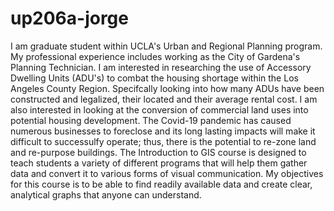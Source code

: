 # up206a-jorge
I am graduate student within UCLA's Urban and Regional Planning program. My professional experience includes working as the City of Gardena's Planning Technician. 
I am interested in researching the use of Accessory Dwelling Units (ADU's) to combat the housing shortage within the Los Angeles County Region. Specifcally looking into how many ADUs have been constructed and legalized, their located and their average rental cost. I am also interested in looking at the conversion of commercial land uses into potential housing development. The Covid-19 pandemic has caused numerous businesses to foreclose and its long lasting impacts will make it difficult to successulfy operate; thus, there is the potential to re-zone land and re-purpose buildings.
The Introduction to GIS course is designed to teach students a variety of different programs that will help them gather data and convert it to various forms of visual communication. My objectives for this course is to be able to find readily available data and create clear, analytical graphs that anyone can understand. 

